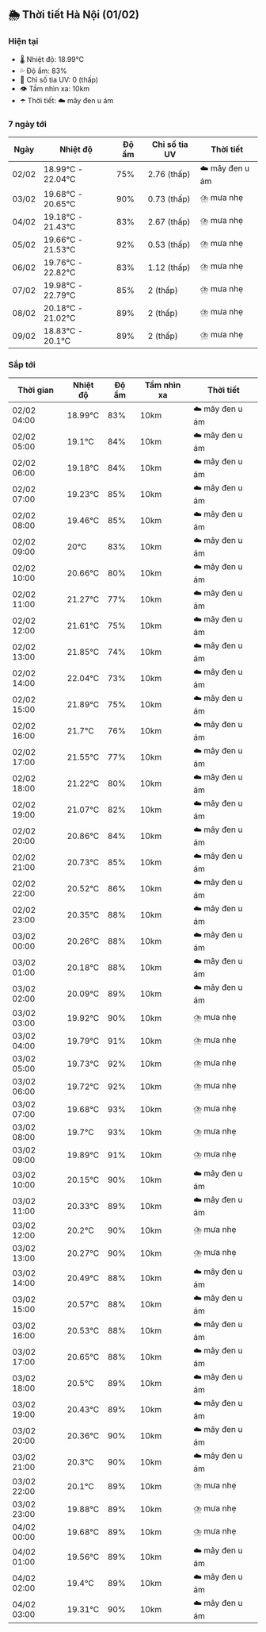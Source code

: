 ## 🌦️ Thời tiết Hà Nội (01/02)

### Hiện tại

- 🌡️ Nhiệt độ: 18.99℃
- 💦 Độ ẩm: 83%
- 🌟 Chỉ số tia UV: 0 (thấp)
- 👁️ Tầm nhìn xa: 10km
- ☂️ Thời tiết: ☁️ mây đen u ám

### 7 ngày tới

| Ngày | Nhiệt độ | Độ ẩm | Chỉ số tia UV | Thời tiết |
| --- | --- | --- | --- | --- |
| 02/02 | 18.99℃ - 22.04℃ | 75% | 2.76 (thấp) | ☁️ mây đen u ám |
| 03/02 | 19.68℃ - 20.65℃ | 90% | 0.73 (thấp) | ⛈️ mưa nhẹ |
| 04/02 | 19.18℃ - 21.43℃ | 83% | 2.67 (thấp) | ⛈️ mưa nhẹ |
| 05/02 | 19.66℃ - 21.53℃ | 92% | 0.53 (thấp) | ⛈️ mưa nhẹ |
| 06/02 | 19.76℃ - 22.82℃ | 83% | 1.12 (thấp) | ⛈️ mưa nhẹ |
| 07/02 | 19.98℃ - 22.79℃ | 85% | 2 (thấp) | ⛈️ mưa nhẹ |
| 08/02 | 20.18℃ - 21.02℃ | 89% | 2 (thấp) | ⛈️ mưa nhẹ |
| 09/02 | 18.83℃ - 20.1℃ | 89% | 2 (thấp) | ⛈️ mưa nhẹ |

### Sắp tới

| Thời gian | Nhiệt độ | Độ ẩm | Tầm nhìn xa | Thời tiết |
| --- | --- | --- | --- | --- |
| 02/02 04:00 | 18.99℃ | 83% | 10km | ☁️ mây đen u ám |
| 02/02 05:00 | 19.1℃ | 84% | 10km | ☁️ mây đen u ám |
| 02/02 06:00 | 19.18℃ | 84% | 10km | ☁️ mây đen u ám |
| 02/02 07:00 | 19.23℃ | 85% | 10km | ☁️ mây đen u ám |
| 02/02 08:00 | 19.46℃ | 85% | 10km | ☁️ mây đen u ám |
| 02/02 09:00 | 20℃ | 83% | 10km | ☁️ mây đen u ám |
| 02/02 10:00 | 20.66℃ | 80% | 10km | ☁️ mây đen u ám |
| 02/02 11:00 | 21.27℃ | 77% | 10km | ☁️ mây đen u ám |
| 02/02 12:00 | 21.61℃ | 75% | 10km | ☁️ mây đen u ám |
| 02/02 13:00 | 21.85℃ | 74% | 10km | ☁️ mây đen u ám |
| 02/02 14:00 | 22.04℃ | 73% | 10km | ☁️ mây đen u ám |
| 02/02 15:00 | 21.89℃ | 75% | 10km | ☁️ mây đen u ám |
| 02/02 16:00 | 21.7℃ | 76% | 10km | ☁️ mây đen u ám |
| 02/02 17:00 | 21.55℃ | 77% | 10km | ☁️ mây đen u ám |
| 02/02 18:00 | 21.22℃ | 80% | 10km | ☁️ mây đen u ám |
| 02/02 19:00 | 21.07℃ | 82% | 10km | ☁️ mây đen u ám |
| 02/02 20:00 | 20.86℃ | 84% | 10km | ☁️ mây đen u ám |
| 02/02 21:00 | 20.73℃ | 85% | 10km | ☁️ mây đen u ám |
| 02/02 22:00 | 20.52℃ | 86% | 10km | ☁️ mây đen u ám |
| 02/02 23:00 | 20.35℃ | 88% | 10km | ☁️ mây đen u ám |
| 03/02 00:00 | 20.26℃ | 88% | 10km | ☁️ mây đen u ám |
| 03/02 01:00 | 20.18℃ | 88% | 10km | ☁️ mây đen u ám |
| 03/02 02:00 | 20.09℃ | 89% | 10km | ☁️ mây đen u ám |
| 03/02 03:00 | 19.92℃ | 90% | 10km | ⛈️ mưa nhẹ |
| 03/02 04:00 | 19.79℃ | 91% | 10km | ⛈️ mưa nhẹ |
| 03/02 05:00 | 19.73℃ | 92% | 10km | ⛈️ mưa nhẹ |
| 03/02 06:00 | 19.72℃ | 92% | 10km | ⛈️ mưa nhẹ |
| 03/02 07:00 | 19.68℃ | 93% | 10km | ⛈️ mưa nhẹ |
| 03/02 08:00 | 19.7℃ | 93% | 10km | ⛈️ mưa nhẹ |
| 03/02 09:00 | 19.89℃ | 91% | 10km | ⛈️ mưa nhẹ |
| 03/02 10:00 | 20.15℃ | 90% | 10km | ☁️ mây đen u ám |
| 03/02 11:00 | 20.33℃ | 89% | 10km | ☁️ mây đen u ám |
| 03/02 12:00 | 20.2℃ | 90% | 10km | ⛈️ mưa nhẹ |
| 03/02 13:00 | 20.27℃ | 90% | 10km | ⛈️ mưa nhẹ |
| 03/02 14:00 | 20.49℃ | 88% | 10km | ☁️ mây đen u ám |
| 03/02 15:00 | 20.57℃ | 88% | 10km | ☁️ mây đen u ám |
| 03/02 16:00 | 20.53℃ | 88% | 10km | ☁️ mây đen u ám |
| 03/02 17:00 | 20.65℃ | 88% | 10km | ☁️ mây đen u ám |
| 03/02 18:00 | 20.5℃ | 89% | 10km | ☁️ mây đen u ám |
| 03/02 19:00 | 20.43℃ | 89% | 10km | ☁️ mây đen u ám |
| 03/02 20:00 | 20.36℃ | 90% | 10km | ☁️ mây đen u ám |
| 03/02 21:00 | 20.3℃ | 90% | 10km | ☁️ mây đen u ám |
| 03/02 22:00 | 20.1℃ | 89% | 10km | ⛈️ mưa nhẹ |
| 03/02 23:00 | 19.88℃ | 89% | 10km | ⛈️ mưa nhẹ |
| 04/02 00:00 | 19.68℃ | 89% | 10km | ⛈️ mưa nhẹ |
| 04/02 01:00 | 19.56℃ | 89% | 10km | ☁️ mây đen u ám |
| 04/02 02:00 | 19.4℃ | 89% | 10km | ☁️ mây đen u ám |
| 04/02 03:00 | 19.31℃ | 90% | 10km | ☁️ mây đen u ám |
